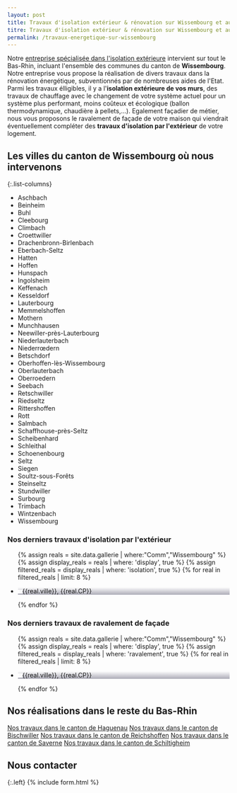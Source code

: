 ```yaml
---
layout: post
title: Travaux d'isolation extérieur & rénovation sur Wissembourg et aux alentours
titre: Travaux d'isolation extérieur & rénovation sur Wissembourg et aux alentours
permalink: /travaux-energetique-sur-wissembourg
---
```

Notre [entreprise spécialisée dans l'isolation extérieure](/isolation-extérieure/) intervient sur tout le Bas-Rhin, incluant l'ensemble des communes du canton de <strong>Wissembourg</strong>. 
Notre entreprise vous propose la réalisation de divers travaux dans la rénovation énergétique, subventionnés par de nombreuses aides de l'Etat.
Parmi les travaux élligibles, il y a l'<strong>isolation extérieure de vos murs</strong>, des travaux de chauffage avec le changement de votre système actuel pour un système plus performant, moins coûteux et écologique (ballon thermodynamique, chaudière à pellets,...). Egalement façadier de métier, nous vous proposons le ravalement de façade de votre maison qui viendrait éventuellement compléter des <strong>travaux d'isolation par l'extérieur</strong> de votre logement.

## Les villes du canton de Wissembourg où nous intervenons

{:.list-columns}
- Aschbach 
- Beinheim 
- Buhl 
- Cleebourg 
- Climbach 
- Croettwiller 
- Drachenbronn-Birlenbach 
- Eberbach-Seltz 
- Hatten 
- Hoffen 
- Hunspach 
- Ingolsheim 
- Keffenach 
- Kesseldorf 
- Lauterbourg 
- Memmelshoffen 
- Mothern 
- Munchhausen 
- Neewiller-près-Lauterbourg 
- Niederlauterbach 
- Niederrœdern 
- Betschdorf 
- Oberhoffen-lès-Wissembourg 
- Oberlauterbach 
- Oberroedern 
- Seebach 
- Retschwiller 
- Riedseltz 
- Rittershoffen 
- Rott 
- Salmbach 
- Schaffhouse-près-Seltz 
- Scheibenhard 
- Schleithal 
- Schoenenbourg 
- Seltz 
- Siegen 
- Soultz-sous-Forêts 
- Steinseltz 
- Stundwiller 
- Surbourg 
- Trimbach 
- Wintzenbach 
- Wissembourg  



### Nos derniers travaux d'isolation par l'extérieur
  <ul class="grid four">
  	{% assign reals = site.data.gallerie | where:"Comm","Wissembourg" %}
    {% assign display_reals = reals | where: 'display', true %}
    {% assign filtered_reals = display_reals | where: 'isolation', true %}
    {% for real in filtered_reals | limit: 8 %}
      <li class="item-grid realisation" onclick="closebox()" style="background-image: linear-gradient(0deg, rgba(2,0,36,0.3197872899159664) 0%, rgba(255,255,255,0) 100%),url(../assets/images/realisations/{{real.img}});" data-image="{{real.img}}" data-ville="{{real.ville}}" data-cp="{{real.CP}}">
        <img src="../assets/images/realisations/{{real.img}}" alt="travaux de rénovation de façade à {{real.ville}}" style="display: none;">
        <p><img src="../assets/images/icones/map-marker.png" width="10">{{real.ville}}, {{real.CP}}</p>
      </li>
    {% endfor %}
  </ul>

### Nos derniers travaux de ravalement de façade
  <ul class="grid four">
  	{% assign reals = site.data.gallerie | where:"Comm","Wissembourg" %}
    {% assign display_reals = reals | where: 'display', true %}
    {% assign filtered_reals = display_reals | where: 'ravalement', true %}
    {% for real in filtered_reals | limit: 8 %}
      <li class="item-grid realisation" onclick="closebox()" style="background-image: linear-gradient(0deg, rgba(2,0,36,0.3197872899159664) 0%, rgba(255,255,255,0) 100%),url(../assets/images/realisations/{{real.img}});" data-image="{{real.img}}" data-ville="{{real.ville}}" data-cp="{{real.CP}}">
        <img src="../assets/images/realisations/{{real.img}}" alt="travaux de rénovation de façade à {{real.ville}}" style="display: none;">
        <p><img src="../assets/images/icones/map-marker.png" width="10">{{real.ville}}, {{real.CP}}</p>
      </li>
    {% endfor %}
  </ul>

## Nos réalisations dans le reste du Bas-Rhin
[Nos travaux dans le canton de Haguenau](/travaux-energetique-sur-haguenau)
[Nos travaux dans le canton de Bischwiller](/travaux-energetique-sur-bischwiller)
[Nos travaux dans le canton de Reichshoffen](/travaux-energetique-sur-reichshoffen)
[Nos travaux dans le canton de Saverne](/travaux-energetique-sur-saverne)
[Nos travaux dans le canton de Schiltigheim](/travaux-energetique-sur-schiltigheim)

## Nous contacter
{:.left}
{% include form.html %}